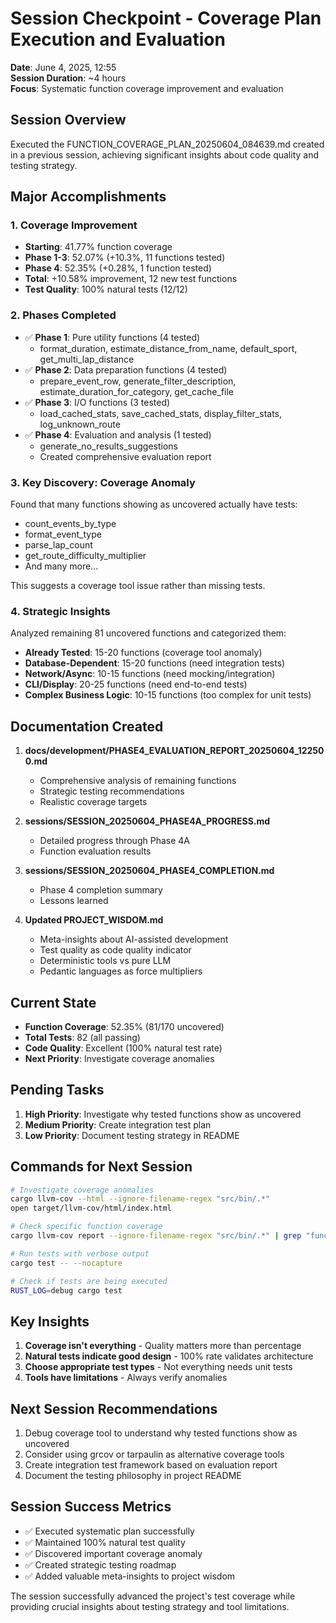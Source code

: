 # Session Checkpoint - Coverage Plan Execution and Evaluation
**Date**: June 4, 2025, 12:55  
**Session Duration**: ~4 hours  
**Focus**: Systematic function coverage improvement and evaluation

## Session Overview
Executed the FUNCTION_COVERAGE_PLAN_20250604_084639.md created in a previous session, achieving significant insights about code quality and testing strategy.

## Major Accomplishments

### 1. Coverage Improvement
- **Starting**: 41.77% function coverage
- **Phase 1-3**: 52.07% (+10.3%, 11 functions tested)
- **Phase 4**: 52.35% (+0.28%, 1 function tested)
- **Total**: +10.58% improvement, 12 new test functions
- **Test Quality**: 100% natural tests (12/12)

### 2. Phases Completed
- ✅ **Phase 1**: Pure utility functions (4 tested)
  - format_duration, estimate_distance_from_name, default_sport, get_multi_lap_distance
- ✅ **Phase 2**: Data preparation functions (4 tested)
  - prepare_event_row, generate_filter_description, estimate_duration_for_category, get_cache_file
- ✅ **Phase 3**: I/O functions (3 tested)
  - load_cached_stats, save_cached_stats, display_filter_stats, log_unknown_route
- ✅ **Phase 4**: Evaluation and analysis (1 tested)
  - generate_no_results_suggestions
  - Created comprehensive evaluation report

### 3. Key Discovery: Coverage Anomaly
Found that many functions showing as uncovered actually have tests:
- count_events_by_type
- format_event_type
- parse_lap_count
- get_route_difficulty_multiplier
- And many more...

This suggests a coverage tool issue rather than missing tests.

### 4. Strategic Insights
Analyzed remaining 81 uncovered functions and categorized them:
- **Already Tested**: 15-20 functions (coverage tool anomaly)
- **Database-Dependent**: 15-20 functions (need integration tests)
- **Network/Async**: 10-15 functions (need mocking/integration)
- **CLI/Display**: 20-25 functions (need end-to-end tests)
- **Complex Business Logic**: 10-15 functions (too complex for unit tests)

## Documentation Created
1. **docs/development/PHASE4_EVALUATION_REPORT_20250604_122500.md**
   - Comprehensive analysis of remaining functions
   - Strategic testing recommendations
   - Realistic coverage targets

2. **sessions/SESSION_20250604_PHASE4A_PROGRESS.md**
   - Detailed progress through Phase 4A
   - Function evaluation results

3. **sessions/SESSION_20250604_PHASE4_COMPLETION.md**
   - Phase 4 completion summary
   - Lessons learned

4. **Updated PROJECT_WISDOM.md**
   - Meta-insights about AI-assisted development
   - Test quality as code quality indicator
   - Deterministic tools vs pure LLM
   - Pedantic languages as force multipliers

## Current State
- **Function Coverage**: 52.35% (81/170 uncovered)
- **Total Tests**: 82 (all passing)
- **Code Quality**: Excellent (100% natural test rate)
- **Next Priority**: Investigate coverage anomalies

## Pending Tasks
1. **High Priority**: Investigate why tested functions show as uncovered
2. **Medium Priority**: Create integration test plan
3. **Low Priority**: Document testing strategy in README

## Commands for Next Session
```bash
# Investigate coverage anomalies
cargo llvm-cov --html --ignore-filename-regex "src/bin/.*"
open target/llvm-cov/html/index.html

# Check specific function coverage
cargo llvm-cov report --ignore-filename-regex "src/bin/.*" | grep "function_name"

# Run tests with verbose output
cargo test -- --nocapture

# Check if tests are being executed
RUST_LOG=debug cargo test
```

## Key Insights
1. **Coverage isn't everything** - Quality matters more than percentage
2. **Natural tests indicate good design** - 100% rate validates architecture
3. **Choose appropriate test types** - Not everything needs unit tests
4. **Tools have limitations** - Always verify anomalies

## Next Session Recommendations
1. Debug coverage tool to understand why tested functions show as uncovered
2. Consider using grcov or tarpaulin as alternative coverage tools
3. Create integration test framework based on evaluation report
4. Document the testing philosophy in project README

## Session Success Metrics
- ✅ Executed systematic plan successfully
- ✅ Maintained 100% natural test quality
- ✅ Discovered important coverage anomaly
- ✅ Created strategic testing roadmap
- ✅ Added valuable meta-insights to project wisdom

The session successfully advanced the project's test coverage while providing crucial insights about testing strategy and tool limitations.